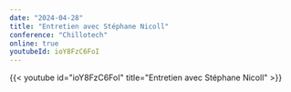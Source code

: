 ```yaml
---
date: "2024-04-28"
title: "Entretien avec Stéphane Nicoll"
conference: "Chillotech"
online: true
youtubeId: ioY8FzC6FoI
---
```


{{< youtube id="ioY8FzC6FoI" title="Entretien avec Stéphane Nicoll" >}}
